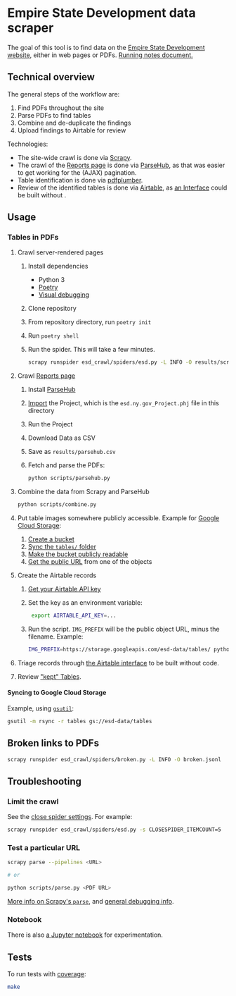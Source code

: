 # Empire State Development data scraper

The goal of this tool is to find data on the [Empire State Development website](https://esd.ny.gov/), either in web pages or PDFs. [Running notes document.](https://docs.google.com/document/d/1HaWvHlpCYcD1SRmZn9DbsQoFCkvywBifcyME4cvjT-k/edit)

## Technical overview

The general steps of the workflow are:

1. Find PDFs throughout the site
1. Parse PDFs to find tables
1. Combine and de-duplicate the findings
1. Upload findings to Airtable for review

Technologies:

- The site-wide crawl is done via [Scrapy](https://scrapy.org/).
- The crawl of the [Reports page](https://esd.ny.gov/esd-media-center/reports?tid[0]=516) is done via [ParseHub](https://parsehub.com/), as that was easier to get working for the (AJAX) pagination.
- Table identification is done via [pdfplumber](https://github.com/jsvine/pdfplumber).
- Review of the identified tables is done via [Airtable](https://airtable.com/), as [an Interface](https://airtable.com/appdrqXSd2JNXkLp7/pag9j6GVdas1Xwayr?6bnb0=recaUXHnYswGGKKjI) could be built without .

## Usage

### Tables in PDFs

1. Crawl server-rendered pages

   1. Install dependencies
      - Python 3
      - [Poetry](https://python-poetry.org/)
      - [Visual debugging](https://github.com/jsvine/pdfplumber#visual-debugging)
   1. Clone repository
   1. From repository directory, run `poetry init`
   1. Run `poetry shell`
   1. Run the spider. This will take a few minutes.

      ```sh
      scrapy runspider esd_crawl/spiders/esd.py -L INFO -O results/scrapy.json
      ```

1. Crawl [Reports page](https://esd.ny.gov/esd-media-center/reports?tid[0]=516)

   1. Install [ParseHub](https://parsehub.com/)
   1. [Import](https://help.parsehub.com/hc/en-us/articles/115001733294-Export-Import-Projects) the Project, which is the `esd.ny.gov_Project.phj` file in this directory
   1. Run the Project
   1. Download Data as CSV
   1. Save as `results/parsehub.csv`
   1. Fetch and parse the PDFs:

      ```sh
      python scripts/parsehub.py
      ```

1. Combine the data from Scrapy and ParseHub

   ```sh
   python scripts/combine.py
   ```

1. Put table images somewhere publicly accessible. Example for [Google Cloud Storage](https://cloud.google.com/storage):
   1. [Create a bucket](https://cloud.google.com/storage/docs/creating-buckets)
   1. [Sync the `tables/` folder](#syncing-to-google-cloud-storage)
   1. [Make the bucket publicly readable](https://cloud.google.com/storage/docs/access-control/making-data-public#buckets)
   1. [Get the public URL](https://cloud.google.com/storage/docs/access-public-data#console) from one of the objects
1. Create the Airtable records

   1. [Get your Airtable API key](https://airtable.com/account)
   1. Set the key as an environment variable:

      ```sh
       export AIRTABLE_API_KEY=...
      ```

   1. Run the script. `IMG_PREFIX` will be the public object URL, minus the filename. Example:

      ```sh
      IMG_PREFIX=https://storage.googleapis.com/esd-data/tables/ python scripts/airtable.py
      ```

1. Triage records through [the Airtable interface](https://airtable.com/appdrqXSd2JNXkLp7/pag9j6GVdas1Xwayr) to be built without code.
1. Review ["kept" Tables](https://airtable.com/appdrqXSd2JNXkLp7/tblCqLOhNnkhJvc6z/viwWkwJ2Har1m6xA1?blocks=hide).

#### Syncing to Google Cloud Storage

Example, using [`gsutil`](https://cloud.google.com/storage/docs/gsutil):

```sh
gsutil -m rsync -r tables gs://esd-data/tables
```

## Broken links to PDFs

```sh
scrapy runspider esd_crawl/spiders/broken.py -L INFO -O broken.jsonl
```

## Troubleshooting

### Limit the crawl

See the [close spider settings](https://docs.scrapy.org/en/latest/topics/extensions.html#module-scrapy.extensions.closespider). For example:

```sh
scrapy runspider esd_crawl/spiders/esd.py -s CLOSESPIDER_ITEMCOUNT=5
```

### Test a particular URL

```sh
scrapy parse --pipelines <URL>

# or

python scripts/parse.py <PDF URL>
```

[More info on Scrapy's `parse`](https://docs.scrapy.org/en/latest/topics/commands.html#parse), and [general debugging info](https://docs.scrapy.org/en/latest/topics/debug.html).

### Notebook

There is also [a Jupyter notebook](esd_crawl/extract.ipynb) for experimentation.

## Tests

To run tests with [coverage](https://pytest-cov.readthedocs.io/):

```sh
make
```
